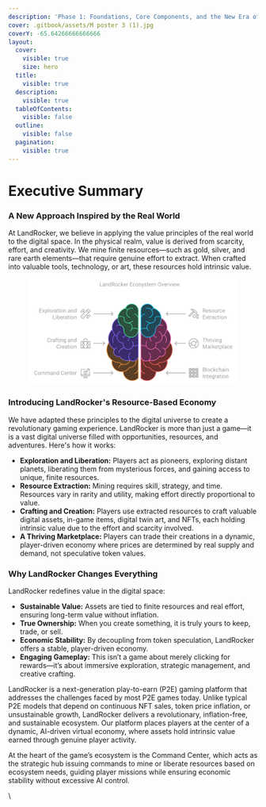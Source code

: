 ```yaml
---
description: 'Phase 1: Foundations, Core Components, and the New Era of Digital Assets'
cover: .gitbook/assets/M poster 3 (1).jpg
coverY: -65.64266666666666
layout:
  cover:
    visible: true
    size: hero
  title:
    visible: true
  description:
    visible: true
  tableOfContents:
    visible: false
  outline:
    visible: false
  pagination:
    visible: true
---
```


# Executive Summary

### A New Approach Inspired by the Real World

At LandRocker, we believe in applying the value principles of the real world to the digital space. In the physical realm, value is derived from scarcity, effort, and creativity. We mine finite resources—such as gold, silver, and rare earth elements—that require genuine effort to extract. When crafted into valuable tools, technology, or art, these resources hold intrinsic value.

<figure><img src=".gitbook/assets/Executive Summary.svg" alt=""><figcaption></figcaption></figure>

### Introducing LandRocker's Resource-Based Economy

We have adapted these principles to the digital universe to create a revolutionary gaming experience. LandRocker is more than just a game—it is a vast digital universe filled with opportunities, resources, and adventures. Here's how it works:

* **Exploration and Liberation:** Players act as pioneers, exploring distant planets, liberating them from mysterious forces, and gaining access to unique, finite resources.
* **Resource Extraction:** Mining requires skill, strategy, and time. Resources vary in rarity and utility, making effort directly proportional to value.
* **Crafting and Creation:** Players use extracted resources to craft valuable digital assets, in-game items, digital twin art, and NFTs, each holding intrinsic value due to the effort and scarcity involved.
* **A Thriving Marketplace:** Players can trade their creations in a dynamic, player-driven economy where prices are determined by real supply and demand, not speculative token values.

### Why LandRocker Changes Everything

LandRocker redefines value in the digital space:

* **Sustainable Value:** Assets are tied to finite resources and real effort, ensuring long-term value without inflation.
* **True Ownership:** When you create something, it is truly yours to keep, trade, or sell.
* **Economic Stability:** By decoupling from token speculation, LandRocker offers a stable, player-driven economy.
* **Engaging Gameplay:** This isn’t a game about merely clicking for rewards—it’s about immersive exploration, strategic management, and creative crafting.

LandRocker is a next-generation play-to-earn (P2E) gaming platform that addresses the challenges faced by most P2E games today. Unlike typical P2E models that depend on continuous NFT sales, token price inflation, or unsustainable growth, LandRocker delivers a revolutionary, inflation-free, and sustainable ecosystem. Our platform places players at the center of a dynamic, AI-driven virtual economy, where assets hold intrinsic value earned through genuine player activity.

At the heart of the game’s ecosystem is the Command Center, which acts as the strategic hub issuing commands to mine or liberate resources based on ecosystem needs, guiding player missions while ensuring economic stability without excessive AI control.

\
